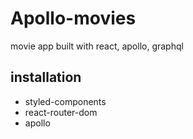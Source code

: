 # Apollo-movies

movie app built with react, apollo, graphql

## installation 

- styled-components
- react-router-dom
- apollo